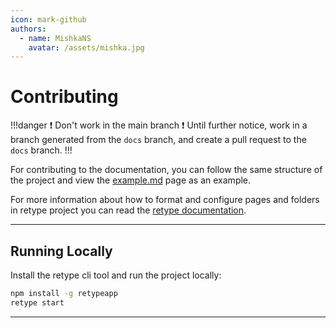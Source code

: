```yaml
---
icon: mark-github
authors:
  - name: MishkaNS
    avatar: /assets/mishka.jpg
---
```


# Contributing

!!!danger :exclamation: Don't work in the main branch :exclamation:
Until further notice, work in a branch generated from the `docs` branch, and create a pull request to the `docs` branch.
!!!

For contributing to the documentation, you can follow the same structure of the project and view the [example.md](https://github.com/retypeapp/retype/blob/main/guides/formatting.md) page as an example.

For more information about how to format and configure pages and folders in retype project you can read the [retype documentation](https://retype.com).

---

## Running Locally
Install the retype cli tool and run the project locally:
```bash
npm install -g retypeapp
retype start
```
---